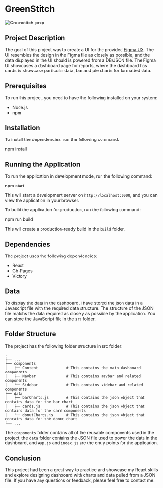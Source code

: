 # GreenStitch

![Greenstitch-prep](https://user-images.githubusercontent.com/80452785/235316955-752f6509-cbdd-4bcb-9c11-81ec8154f044.png)

## Project Description

The goal of this project was to create a UI for the provided [Figma UX](https://www.figma.com/file/AGlLGwS4yvPMWJXsyJ7V1q/Untitled?node-id=0-1&t=FpivFABhDmPEwtUo-0). The UI resembles the design in the Figma file as closely as possible, and the data displayed in the UI should is powered from a DB/JSON file. The Figma UI showcases a dashboard page for reports, where the dashboard has cards to showcase particular data, bar and pie charts for formatted data.

## Prerequisites

To run this project, you need to have the following installed on your system:

- Node.js
- npm

## Installation

To install the dependencies, run the following command:

npm install

## Running the Application

To run the application in development mode, run the following command:

npm start

This will start a development server on `http://localhost:3000`, and you can view the application in your browser.

To build the application for production, run the following command:

npm run build

This will create a production-ready build in the `build` folder.

## Dependencies

The project uses the following dependencies:

- React
- Gh-Pages
- Victory

## Data

To display the data in the dashboard, I have stored the json data in a Javascript file with the required data structure. The structure of the JSON file matchs the data required as closely as possible by the application. You can store the JavaScript file in the `src` folder.

## Folder Structure

The project has the following folder structure in src folder:

    .
    ├── ...
    ├── components                    
    │   ├── Content             # This contains the main dashboard components
    │   ├── Navbar              # This contains navbar and related components
    │   └── Sidebar             # This contains sidebar and related components
    ├── data                    
    │   ├── barCharts.js        # This contains the json object that contains data for the bar chart  
    │   ├── cards.js            # This contains the json object that contains data for the card components
    │   └── donutCharts.js      # This contains the json object that contains data for the donut chart
    └── ...


The `components` folder contains all of the reusable components used in the project, the `data` folder contains the JSON file used to power the data in the dashboard, and `App.js` and `index.js` are the entry points for the application.

## Conclusion

This project had been a great way to practice and showcase my React skills and explore designing dashboard with charts and data pulled from a JSON file. If you have any questions or feedback, please feel free to contact me.
